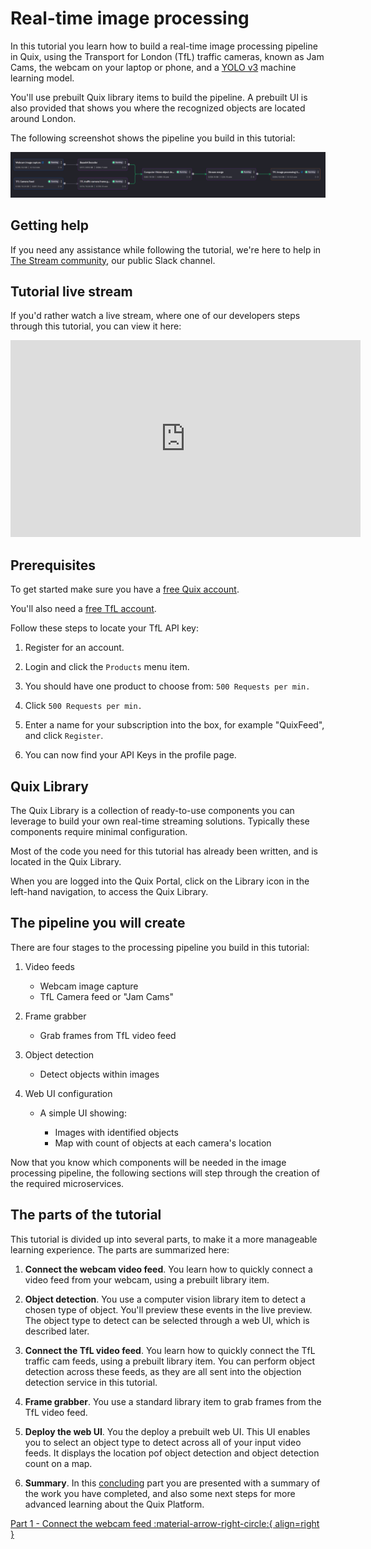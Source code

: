 # Real-time image processing

In this tutorial you learn how to build a real-time image processing pipeline in Quix, using the Transport for London (TfL) traffic cameras, known as Jam Cams, the webcam on your laptop or phone,  and a [YOLO v3](https://viso.ai/deep-learning/yolov3-overview/) machine learning model. 

You'll use prebuilt Quix library items to build the pipeline. A prebuilt UI is also provided that shows you where the recognized objects are located around London.

The following screenshot shows the pipeline you build in this tutorial:

![pipeline overview](./images/pipeline-overview.png)

## Getting help

If you need any assistance while following the tutorial, we're here to help in [The Stream community](https://join.slack.com/t/stream-processing/shared_invite/zt-13t2qa6ea-9jdiDBXbnE7aHMBOgMt~8g), our public Slack channel.

## Tutorial live stream

If you'd rather watch a live stream, where one of our developers steps through this tutorial, you can view it here:

<!-- Now out of date -->
<div class="video-wrapper">
  <iframe width="560" height="315" src="https://www.youtube.com/embed/Wi-U0Wg3Jf0?start=188" title="YouTube video player" frameborder="0" allow="accelerometer; autoplay; clipboard-write; encrypted-media; gyroscope; picture-in-picture" allowfullscreen></iframe>
</div>

## Prerequisites

To get started make sure you have a [free Quix account](https://portal.platform.quix.io/self-sign-up).

You'll also need a [free TfL account](https://api-portal.tfl.gov.uk). 

Follow these steps to locate your TfL API key:

  1. Register for an account.

  2. Login and click the `Products` menu item.

  3. You should have one product to choose from: `500 Requests per min.`

  4. Click `500 Requests per min.`

  5. Enter a name for your subscription into the box, for example "QuixFeed", and click `Register`.

  6. You can now find your API Keys in the profile page.

## Quix Library

The Quix Library is a collection of ready-to-use components you can leverage to build your own real-time streaming solutions. Typically these components require minimal configuration.

Most of the code you need for this tutorial has already been written, and is located in the Quix Library. 

When you are logged into the Quix Portal, click on the Library icon in the left-hand navigation, to access the Quix Library.

## The pipeline you will create

There are four stages to the processing pipeline you build in this tutorial:

1. Video feeds
  
    - Webcam image capture 
    - TfL Camera feed or "Jam Cams"

2. Frame grabber
  
    - Grab frames from TfL video feed

3. Object detection

    - Detect objects within images

4. Web UI configuration

    - A simple UI showing:

        - Images with identified objects    
        - Map with count of objects at each camera's location

Now that you know which components will be needed in the image processing pipeline, the following sections will step through the creation of the required microservices.

## The parts of the tutorial

This tutorial is divided up into several parts, to make it a more manageable learning experience. The parts are summarized here:

1. **Connect the webcam video feed**. You learn how to quickly connect a video feed from your webcam, using a prebuilt library item.

2. **Object detection**. You use a computer vision library item to detect a chosen type of object. You'll preview these events in the live preview. The object type to detect can be selected through a web UI, which is described later.

3. **Connect the TfL video feed**. You learn how to quickly connect the TfL traffic cam feeds, using a prebuilt library item. You can perform object detection across these feeds, as they are all sent into the objection detection service in this tutorial.

4. **Frame grabber**. You use a standard library item to grab frames from the TfL video feed.

5. **Deploy the web UI**. You the deploy a prebuilt web UI. This UI enables you to select an object type to detect across all of your input video feeds. It displays the location pof object detection and object detection count on a map.

6. **Summary**. In this [concluding](summary.md) part you are presented with a summary of the work you have completed, and also some next steps for more advanced learning about the Quix Platform.

[Part 1 - Connect the webcam feed :material-arrow-right-circle:{ align=right }](connect-video-webcam.md)
